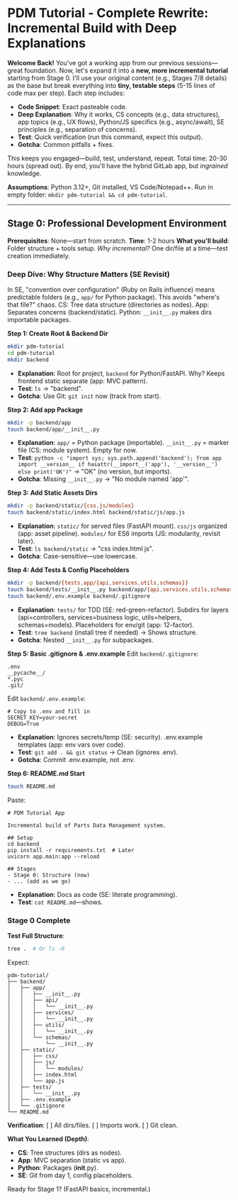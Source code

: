 # PDM Tutorial - Complete Rewrite: Incremental Build with Deep Explanations

**Welcome Back!** You've got a working app from our previous sessions—great foundation. Now, let's expand it into a **new, more incremental tutorial** starting from Stage 0. I'll use your original content (e.g., Stages 7/8 details) as the base but break everything into **tiny, testable steps** (5-15 lines of code max per step). Each step includes:

- **Code Snippet**: Exact pasteable code.
- **Deep Explanation**: Why it works, CS concepts (e.g., data structures), app topics (e.g., UX flows), Python/JS specifics (e.g., async/await), SE principles (e.g., separation of concerns).
- **Test**: Quick verification (run this command, expect this output).
- **Gotcha**: Common pitfalls + fixes.

This keeps you engaged—build, test, understand, repeat. Total time: 20-30 hours (spread out). By end, you'll have the hybrid GitLab app, but _ingrained_ knowledge.

**Assumptions**: Python 3.12+, Git installed, VS Code/Notepad++. Run in empty folder: `mkdir pdm-tutorial && cd pdm-tutorial`.

---

## Stage 0: Professional Development Environment

**Prerequisites**: None—start from scratch.
**Time**: 1-2 hours
**What you'll build**: Folder structure + tools setup. _Why incremental?_ One dir/file at a time—test creation immediately.

### Deep Dive: Why Structure Matters (SE Revisit)

In SE, "convention over configuration" (Ruby on Rails influence) means predictable folders (e.g., `app/` for Python package). This avoids "where's that file?" chaos. CS: Tree data structure (directories as nodes). App: Separates concerns (backend/static). Python: `__init__.py` makes dirs importable packages.

**Step 1: Create Root & Backend Dir**

```bash
mkdir pdm-tutorial
cd pdm-tutorial
mkdir backend
```

- **Explanation**: Root for project, `backend` for Python/FastAPI. Why? Keeps frontend static separate (app: MVC pattern).
- **Test**: `ls` → "backend".
- **Gotcha**: Use Git: `git init` now (track from start).

**Step 2: Add app Package**

```bash
mkdir -p backend/app
touch backend/app/__init__.py
```

- **Explanation**: `app/` = Python package (importable). `__init__.py` = marker file (CS: module system). Empty for now.
- **Test**: `python -c "import sys; sys.path.append('backend'); from app import __version__ if hasattr(__import__('app'), '__version__') else print('OK')"` → "OK" (no version, but imports).
- **Gotcha**: Missing `__init__.py` → "No module named 'app'".

**Step 3: Add Static Assets Dirs**

```bash
mkdir -p backend/static/{css,js/modules}
touch backend/static/index.html backend/static/js/app.js
```

- **Explanation**: `static/` for served files (FastAPI mount). `css/js` organized (app: asset pipeline). `modules/` for ES6 imports (JS: modularity, revisit later).
- **Test**: `ls backend/static` → "css index.html js".
- **Gotcha**: Case-sensitive—use lowercase.

**Step 4: Add Tests & Config Placeholders**

```bash
mkdir -p backend/{tests,app/{api,services,utils,schemas}}
touch backend/tests/__init__.py backend/app/{api,services,utils,schemas}/__init__.py
touch backend/.env.example backend/.gitignore
```

- **Explanation**: `tests/` for TDD (SE: red-green-refactor). Subdirs for layers (api=controllers, services=business logic, utils=helpers, schemas=models). Placeholders for env/git (app: 12-factor).
- **Test**: `tree backend` (install tree if needed) → Shows structure.
- **Gotcha**: Nested `__init__.py` for subpackages.

**Step 5: Basic .gitignore & .env.example**
Edit `backend/.gitignore`:

```
.env
__pycache__/
*.pyc
.git/
```

Edit `backend/.env.example`:

```
# Copy to .env and fill in
SECRET_KEY=your-secret
DEBUG=True
```

- **Explanation**: Ignores secrets/temp (SE: security). .env.example templates (app: env vars over code).
- **Test**: `git add . && git status` → Clean (ignores .env).
- **Gotcha**: Commit .env.example, not .env.

**Step 6: README.md Start**

```bash
touch README.md
```

Paste:

```
# PDM Tutorial App

Incremental build of Parts Data Management system.

## Setup
cd backend
pip install -r requirements.txt  # Later
uvicorn app.main:app --reload

## Stages
- Stage 0: Structure (now)
- ... (add as we go)
```

- **Explanation**: Docs as code (SE: literate programming).
- **Test**: `cat README.md`—shows.

### Stage 0 Complete

**Test Full Structure**:

```bash
tree .  # Or ls -R
```

Expect:

```
pdm-tutorial/
├── backend/
│   ├── app/
│   │   ├── __init__.py
│   │   ├── api/
│   │   │   └── __init__.py
│   │   ├── services/
│   │   │   └── __init__.py
│   │   ├── utils/
│   │   │   └── __init__.py
│   │   └── schemas/
│   │       └── __init__.py
│   ├── static/
│   │   ├── css/
│   │   ├── js/
│   │   │   └── modules/
│   │   ├── index.html
│   │   └── app.js
│   ├── tests/
│   │   └── __init__.py
│   ├── .env.example
│   └── .gitignore
└── README.md
```

**Verification**: [ ] All dirs/files. [ ] Imports work. [ ] Git clean.

**What You Learned (Depth)**:

- **CS**: Tree structures (dirs as nodes).
- **App**: MVC separation (static vs app).
- **Python**: Packages (**init**.py).
- **SE**: Git from day 1, config placeholders.

Ready for Stage 1? (FastAPI basics, incremental.)
